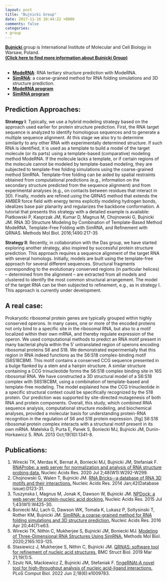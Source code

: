 ```yaml
---
layout: post
title: "Bujnicki Group"
date: 2017-11-16 10:44:22 +0000
comments: false
categories: 
- group
---
```

<!--
# [Bujnicki Group]()
-->
<a href="https://genesilico.pl/people" target="_blank">**Bujnicki** </a> group is International Institute of Molecular and Cell Biology in Warsaw, Poland.
<a href="https://genesilico.pl/" target="_blank"><strong></br>(Click here to find more information about Bujnicki Group)</strong></a>
</br>
</br>
* [**ModeRNA**](http://iimcb.genesilico.pl/modernaserver/): RNA tertiary structure prediction with ModeRNA.</br>
* [**SimRNA**](http://genesilico.pl/SimRNAweb/): a coarse-grained method for RNA folding simulations and 3D structure prediction.</br>
* [**ModeRNA program**](http://www.genesilico.pl/moderna/)</br>
* [**SimRNA program**](http://genesilico.pl/software/stand-alone/simrna/)

## Prediction Approaches:
**Strategy I**: Typically, we use a hybrid modeling strategy based on the approach used earlier for protein structure prediction. First, the RNA target sequence is analyzed to identify homologous sequences and to generate a multiple sequence alignment. At this stage we also try to determine similarity to any other RNA with experimentally determined structure. If such RNA is identified, it is used as a template to build a model of the target molecule (or its parts) using a template-based (comparative) modeling method ModeRNA. If the molecule lacks a template, or if certain regions of the molecule cannot be modeled by template-based modeling, they are subjected to template-free folding simulations using the coarse-grained method SimRNA. Template-free folding can be aided by spatial restraints obtained from computational predictions (e.g., information on the secondary structure predicted from the sequence alignment) and from experimental analyses (e.g., on contacts between residues that interact in 3D). Finally, models are refined using the QRNAS method that extends the AMBER force field with energy terms explicitly modeling hydrogen bonds, idealizes base pair planarity and regularizes the backbone conformation. A tutorial that presents this strategy with a detailed example is available: Piatkowski P, Kasprzak JM, Kumar D, Magnus M, Chojnowski G, Bujnicki JM. RNA 3D Structure Modeling by Combination of Template-Based Method ModeRNA, Template-Free Folding with SimRNA, and Refinement with QRNAS. Methods Mol Biol. 2016;1490:217-35

**Strategy II**: Recently, in collaboration with the Das group, we have started exploring another strategy, also inspired by successful protein structure prediction. This approach requires a sequence alignment of the target RNA with several homologs. Initially, models are built using the template-free approach for several different sequences. Structural fragments corresponding to the evolutionary conserved regions (in particular helices) – determined from the alignment – are extracted from all models and clustered to identify the most common structural arrangement. The model of the target RNA can be then subjected to refinement, e.g., as in strategy I. This approach is currently under development.

## A real case:
Prokaryotic ribosomal protein genes are typically grouped within highly conserved operons. In many cases, one or more of the encoded proteins not only bind to a specific site in the ribosomal RNA, but also to a motif localized within their own mRNA, and thereby regulate expression of the operon. We used computational methods to predict an RNA motif present in many bacterial phyla within the 5′ untranslated region of operons encoding ribosomal proteins S6 and S18. We demonstrated experimentally that this region in RNA indeed functions as the S6:S18 complex-binding motif (S6S18CBM). This motif contains a conserved CCG sequence presented in a bulge flanked by a stem and a hairpin structure. A similar structure containing a CCG trinucleotide forms the S6:S18 complex binding site in 16S ribosomal RNA. We have constructed a 3D structural model of a S6:S18 complex with S6S18CBM, using a combination of template-based and template-free modeling. The model explained how the CCG trinucleotide in a specific structural context could be specifically recognized by the S18 protein. Our prediction was supported by site-directed mutagenesis of both RNA and protein components. Overall, this study, which combined RNA sequence analysis, computational structure modeling, and biochemical analyses, provided a molecular basis for understanding protein-RNA recognition in the regulation of S6 and S18 protein expression.
[fig]
S6:S18 ribosomal protein complex interacts with a structural motif present in its own mRNA. Matelska D, Purta E, Panek S, Boniecki MJ, Bujnicki JM, Dunin-Horkawicz S. RNA. 2013 Oct;19(10):1341-8.
## Publications:
<!-- >
1.	Magnus, M. et al. RNA-Puzzles toolkit: a computational resource of RNA 3D structure benchmark datasets, structure manipulation, and evaluation tools. Nucleic Acids Res. 48, 576–588 (2020).
8.	Wirecki, T. K. et al. RNAProbe: a web server for normalization and analysis of RNA structure probing data. Nucleic Acids Res. 48, W292–W299 (2020).
9.	Chojnowski, G., Waleń, T. & Bujnicki, J. M. RNA Bricks—a database of RNA 3D motifs and their interactions. Nucleic Acids Res. 42, D123–D131 (2013).
10.	Ruiz-Carmona, S. et al. rDock: A Fast, Versatile and Open Source Program for Docking Ligands to Proteins and Nucleic Acids. PLoS Comput. Biol. 10, e1003571 (2014).
11.	Tuszynska, I., Magnus, M., Jonak, K., Dawson, W. & Bujnicki, J. M. NPDock: a web server for protein–nucleic acid docking. Nucleic Acids Res. 43, W425–W430 (2015).
12.	Boniecki, M. J. et al. SimRNA: a coarse-grained method for RNA folding simulations and 3D structure prediction. Nucleic Acids Res. 44, e63 (2016).
13.	Wirecki, T. K., Nithin, C., Mukherjee, S., Bujnicki, J. M. & Boniecki, M. J. Modeling of Three-Dimensional RNA Structures Using SimRNA. Protein Structure Prediction 103–125 (2020).
14.	Stasiewicz, J., Mukherjee, S., Nithin, C. & Bujnicki, J. M. QRNAS: software tool for refinement of nucleic acid structures. BMC Struct. Biol. 19, 1–11 (2019).
15.	Szulc, N. A., Mackiewicz, Z., Bujnicki, J. M. & Stefaniak, F. fingeRNAt—A novel tool for high-throughput analysis of nucleic acid-ligand interactions. PLoS Comput. Biol. 18, e1009783 (2022).
69.	Perez, A., MacCallum, J. L. & Dill, K. A. Accelerating molecular simulations of proteins using Bayesian inference on weak information. Proc. Natl. Acad. Sci. U. S. A. 112, 11846–11851 (2015).
<-->

1.	Wirecki TK, Merdas K, Bernat A, Boniecki MJ, Bujnicki JM, Stefaniak F. [RNAProbe: a web server for normalization and analysis of RNA structure probing data.](https://pubmed.ncbi.nlm.nih.gov/32504492/) Nucleic Acids Res. 2020 Jul 2;48(W1):W292-W299. 
2.	Chojnowski G, Walen T, Bujnicki JM. [RNA Bricks--a database of RNA 3D motifs and their interactions.](https://pubmed.ncbi.nlm.nih.gov/24220091/) Nucleic Acids Res. 2014 Jan;42(Database issue):D123-31. 
3. Tuszynska I, Magnus M, Jonak K, Dawson W, Bujnicki JM. [NPDock: a web server for protein-nucleic acid docking.](https://pubmed.ncbi.nlm.nih.gov/25977296/) Nucleic Acids Res. 2015 Jul 1;43(W1):W425-30. 
4. Boniecki MJ, Lach G, Dawson WK, Tomala K, Lukasz P, Soltysinski T, Rother KM, Bujnicki JM. [SimRNA: a coarse-grained method for RNA folding simulations and 3D structure prediction.](https://pubmed.ncbi.nlm.nih.gov/26687716/) Nucleic Acids Res. 2016 Apr 20;44(7):e63. 
5. Wirecki TK, Nithin C, Mukherjee S, Bujnicki JM, Boniecki MJ. [Modeling of Three-Dimensional RNA Structures Using SimRNA.](https://pubmed.ncbi.nlm.nih.gov/32621221/) Methods Mol Biol. 2020;2165:103-125. 
6. Stasiewicz J, Mukherjee S, Nithin C, Bujnicki JM. [QRNAS: software tool for refinement of nucleic acid structures.](https://pubmed.ncbi.nlm.nih.gov/30898165/) BMC Struct Biol. 2019 Mar 21;19(1):5. 
7. Szulc NA, Mackiewicz Z, Bujnicki JM, Stefaniak F. [fingeRNAt-A novel tool for high-throughput analysis of nucleic acid-ligand interactions.](https://pubmed.ncbi.nlm.nih.gov/35653385/) PLoS Comput Biol. 2022 Jun 2;18(6):e1009783.

